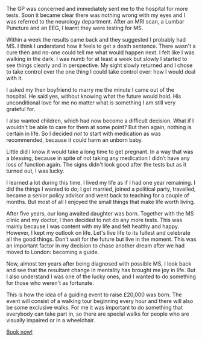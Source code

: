The GP was concerned and immediately sent me to the hospital for more
tests. Soon it became clear there was nothing wrong with my eyes and I was
referred to the neurology department. After an MRI scan, a Lumbar Puncture
and an EEG, I learnt they were testing for MS.

Within a week the results came back and they suggested I probably had MS.
I think I understand how it feels to get a death sentence. There wasn't a
cure then and no-one could tell me what would happen next. I felt like I
was walking in the dark. I was numb for at least a week but slowly I
started to see things clearly and in perspective. My sight slowly returned
and I chose to take control over the one thing I could take control over:
how I would deal with it.

I asked my then boyfriend to marry me the minute I came out of the
hospital. He said yes, without knowing what the future would hold. His
unconditional love for me no matter what is something I am still very
grateful for.

I also wanted children, which had now become a difficult decision. What if
I wouldn't be able to care for them at some point? But then again, nothing
is certain in life. So I decided *not* to start with medication as was
recommended, because it could harm an unborn baby.

Little did I know it would take a long time to get pregnant. In a way that
was a blessing, because in spite of not taking any medication I didn’t have
any loss of function again. The signs didn't look good after the tests but
as it turned out, I was lucky.

I learned a lot during this time. I lived my life as if I had one year
remaining. I did the things I wanted to do; I got married, joined a
political party, travelled, became a senior policy advisor and went back to
teaching for a couple of months. But most of all I enjoyed the small
things that make life worth living.

After five years, our long awaited daughter was born. Together with the MS
clinic and my doctor, I then decided to not do any more tests. This was
mainly because I was content with my life and felt healthy and happy.
However, I kept my outlook on life. Let's live life to its fullest and
celebrate all the good things. Don’t wait for the future but live in the
moment. This was an important factor in my decision to chase another dream
after we had moved to London: becoming a guide.

Now, almost ten years after being diagnosed with possible MS, I look back
and see that the resultant change in mentality has brought me joy in life.
But I also understand I was one of the lucky ones, and I wanted to do
something for those who weren't as fortunate.

This is how the idea of a guiding event to raise £20,000 was born. The
event will consist of a walking tour beginning every hour and there will
also be some exclusive walks. For me it was important to do something that
everybody can take part in, so there are special walks for people who are
visually impaired or in a wheelchair.

[Book now!](/index.html#walks)
